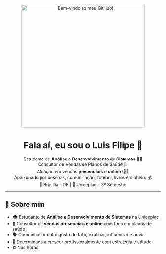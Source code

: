 <!-- Banner animado ou imagem de destaque -->
<p align="center">
  <img src="https://media.giphy.com/media/26tn33aiTi1jkl6H6/giphy.gif" width="400" alt="Bem-vindo ao meu GitHub!">
</p>

<h1 align="center">Fala aí, eu sou o Luis Filipe 👋</h1>

<p align="center">
  Estudante de <strong>Análise e Desenvolvimento de Sistemas</strong> 👨‍💻<br>
  Consultor de Vendas de Planos de Saúde 🩺<br>
  Atuação em vendas <strong>presenciais</strong> e <strong>online</strong> 📞🧑‍💼<br>
  Apaixonado por pessoas, comunicação, futebol, livros e dinheiro 💰<br>
  📍 Brasília - DF | 💼 Uniceplac - 3º Semestre
</p>

---

## 💼 Sobre mim

- 🎓 Estudante de **Análise e Desenvolvimento de Sistemas** na [Uniceplac](https://www.uniceplac.edu.br/)
- 💼 Consultor de **vendas presenciais e online** com foco em planos de saúde
- 🗣️ Comunicador nato: gosto de falar, explicar, influenciar e ouvir
- 🎯 Determinado a crescer profissionalmente com estratégia e atitude
- ⚽ Nas horas


